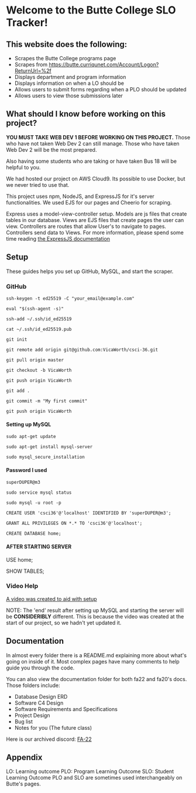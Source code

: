# Welcome to the Butte College SLO Tracker! #

## This website does the following: ##
- Scrapes the Butte College programs page
- Scrapes from https://butte.curriqunet.com/Account/Logon?ReturnUrl=%2f
- Displays department and program information
- Displays information on when a LO should be 
- Allows users to submit forms regarding when a PLO should be updated
- Allows users to view those submissions later

## What should I know before working on this project? ##
**YOU MUST TAKE WEB DEV 1 BEFORE WORKING ON THIS PROJECT.**
Those who have not taken Web Dev 2 can still manage.
Those who have taken Web Dev 2 will be the most prepared.

Also having some students who are taking or have taken Bus 18 will be helpful to you.

We had hosted our project on AWS Cloud9. Its possible to use Docker, 
but we never tried to use that. 

This project uses npm, NodeJS, and ExpressJS for it's server functionalities.
We used EJS for our pages and Cheerio for scraping.

Express uses a model-view-controller setup.
Models are js files that create tables in our database.
Views are EJS files that create pages the user can view.
Controllers are routes that allow User's to navigate to pages.
Controllers send data to Views. 
For more information, please spend some time reading [the ExpressJS documentation](https://expressjs.com)

## Setup
These guides helps you set up GitHub, MySQL, and start the scraper.

### GitHub
```
ssh-keygen -t ed25519 -C "your_email@example.com"

eval "$(ssh-agent -s)"

ssh-add ~/.ssh/id_ed25519

cat ~/.ssh/id_ed25519.pub

git init

git remote add origin git@github.com:VicaWorth/csci-36.git

git pull origin master 

git checkout -b VicaWorth

git push origin VicaWorth

git add .

git commit -m "My first commit"

git push origin VicaWorth
```
#### Setting up MySQL ####
```
sudo apt-get update

sudo apt-get install mysql-server

sudo mysql_secure_installation
```
#### Password I used ####
```
superDUPER@m3

sudo service mysql status

sudo mysql -u root -p

CREATE USER 'csci36'@'localhost' IDENTIFIED BY 'superDUPER@m3';

GRANT ALL PRIVILEGES ON *.* TO 'csci36'@'localhost';

CREATE DATABASE home;
```

#### AFTER STARTING SERVER ####
USE home;

SHOW TABLES;

### Video Help ###
[A video was created to aid with setup](https://www.youtube.com/watch?v=Ni4ZJvIjiOE)

NOTE: The 'end' result after setting up MySQL and starting the server will be
**CONSIDERIBLY** different. This is because the video was created at the 
start of our project, so we hadn't yet updated it. 

## Documentation ##
In almost every folder there is a README.md explaining more about what's going
on inside of it. Most complex pages have many comments to help guide you
through the code.

You can also view the documentation folder for both fa22 and fa20's docs.
Those folders include:
- Database Design ERD
- Software C4 Design
- Software Requirements and Specifications
- Project Design
- Bug list
- Notes for you (The future class)

Here is our archived discord: [FA-22](https://discord.gg/2hMQsFR6Ak)

## Appendix ##
LO: Learning outcome
PLO: Program Learning Outcome
SLO: Student Learning Outcome
PLO and SLO are sometimes used interchangeably on Butte's pages. 